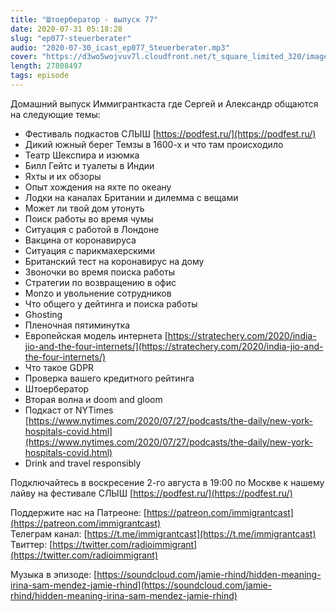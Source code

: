 ```yaml
---
title: "Штоербератор - выпуск 77"
date: 2020-07-31 05:18:28
slug: "ep077-steuerberater"
audio: "2020-07-30_icast_ep077_Steuerberater.mp3"
cover: "https://d3wo5wojvuv7l.cloudfront.net/t_square_limited_320/images.spreaker.com/original/efec39c99d1e6f59fbd00a49b4db2fab.jpg"
length: 27808497
tags: episode
---
```

Домашний выпуск Иммигранткаста где Сергей и Александр общаются на следующие темы:  
  
* Фестиваль подкастов СЛЫШ [https://podfest.ru/](https://podfest.ru/)  
* Дикий южный берег Темзы в 1600-х и что там происходило  
* Театр Шекспира и изюмка  
* Билл Гейтс и туалеты в Индии  
* Яхты и их обзоры  
* Опыт хождения на яхте по океану  
* Лодки на каналах Британии и дилемма с вещами  
* Может ли твой дом утонуть  
* Поиск работы во время чумы  
* Ситуация с работой в Лондоне  
* Вакцина от коронавируса  
* Ситуация с парикмахерскими  
* Британский тест на коронавирус на дому  
* Звоночки во время поиска работы  
* Стратегии по возвращению в офис  
* Monzo и увольнение сотрудников  
* Что общего у дейтинга и поиска работы  
* Ghosting  
* Пленочная пятиминутка  
* Европейская модель интернета [https://stratechery.com/2020/india-jio-and-the-four-internets/](https://stratechery.com/2020/india-jio-and-the-four-internets/)  
* Что такое GDPR  
* Проверка вашего кредитного рейтинга  
* Штоербератор  
* Вторая волна и doom and gloom  
* Подкаст от NYTimes [https://www.nytimes.com/2020/07/27/podcasts/the-daily/new-york-hospitals-covid.html](https://www.nytimes.com/2020/07/27/podcasts/the-daily/new-york-hospitals-covid.html)  
* Drink and travel responsibly  
  
Подключайтесь в воскресение 2-го августа в 19:00 по Москве к нашему лайву на фестивале СЛЫШ [https://podfest.ru/](https://podfest.ru/)  
  
Поддержите нас на Патреоне: [https://patreon.com/immigrantcast](https://patreon.com/immigrantcast)  
Телеграм канал: [https://t.me/immigrantcast](https://t.me/immigrantcast)  
Твиттер: [https://twitter.com/radioimmigrant](https://twitter.com/radioimmigrant)  
  
Музыка в эпизоде: [https://soundcloud.com/jamie-rhind/hidden-meaning-irina-sam-mendez-jamie-rhind](https://soundcloud.com/jamie-rhind/hidden-meaning-irina-sam-mendez-jamie-rhind)

